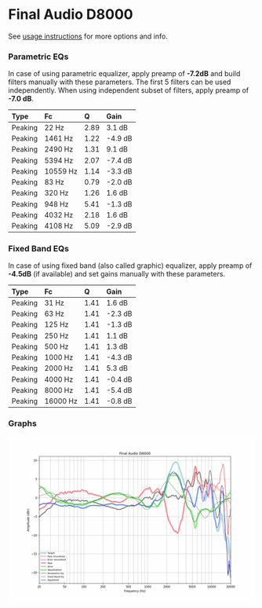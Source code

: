 # Final Audio D8000
See [usage instructions](https://github.com/jaakkopasanen/AutoEq#usage) for more options and info.

### Parametric EQs
In case of using parametric equalizer, apply preamp of **-7.2dB** and build filters manually
with these parameters. The first 5 filters can be used independently.
When using independent subset of filters, apply preamp of **-7.0 dB**.

| Type    | Fc       |    Q | Gain    |
|:--------|:---------|:-----|:--------|
| Peaking | 22 Hz    | 2.89 | 3.1 dB  |
| Peaking | 1461 Hz  | 1.22 | -4.9 dB |
| Peaking | 2490 Hz  | 1.31 | 9.1 dB  |
| Peaking | 5394 Hz  | 2.07 | -7.4 dB |
| Peaking | 10559 Hz | 1.14 | -3.3 dB |
| Peaking | 83 Hz    | 0.79 | -2.0 dB |
| Peaking | 320 Hz   | 1.26 | 1.6 dB  |
| Peaking | 948 Hz   | 5.41 | -1.3 dB |
| Peaking | 4032 Hz  | 2.18 | 1.6 dB  |
| Peaking | 4108 Hz  | 5.09 | -2.9 dB |

### Fixed Band EQs
In case of using fixed band (also called graphic) equalizer, apply preamp of **-4.5dB**
(if available) and set gains manually with these parameters.

| Type    | Fc       |    Q | Gain    |
|:--------|:---------|:-----|:--------|
| Peaking | 31 Hz    | 1.41 | 1.6 dB  |
| Peaking | 63 Hz    | 1.41 | -2.3 dB |
| Peaking | 125 Hz   | 1.41 | -1.3 dB |
| Peaking | 250 Hz   | 1.41 | 1.1 dB  |
| Peaking | 500 Hz   | 1.41 | 1.3 dB  |
| Peaking | 1000 Hz  | 1.41 | -4.3 dB |
| Peaking | 2000 Hz  | 1.41 | 5.3 dB  |
| Peaking | 4000 Hz  | 1.41 | -0.4 dB |
| Peaking | 8000 Hz  | 1.41 | -5.4 dB |
| Peaking | 16000 Hz | 1.41 | -0.8 dB |

### Graphs
![](./Final%20Audio%20D8000.png)